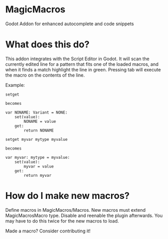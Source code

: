 # MagicMacros
Godot Addon for enhanced autocomplete and code snippets

# What does this do?
This addon integrates with the Script Editor in Godot. It will scan the currently edited line for a pattern that fits one of the loaded macros, and when it finds a match highlight the line in green. Pressing tab will execute the macro on the contents of the line.

Example:

```GDScript
setget

becomes

var NONAME: Variant = NONE:
    set(value):
        NONAME = value
    get:
        return NONAME
```

```GDScript
setget myvar mytype myvalue

becomes

var myvar: mytype = myvalue:
    set(value):
        myvar = value
    get:
        return myvar
```

# How do I make new macros?

Define macros in MagicMacros/Macros. New macros must extend MagicMacrosMacro type. Disable and reenable the plugin afterwards. You may have to do this twice for the new macros to load.

Made a macro? Consider contributing it!
